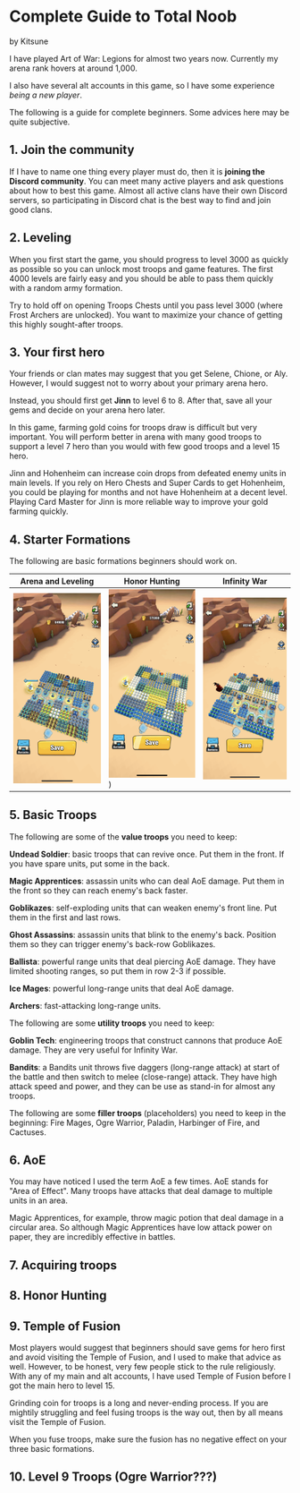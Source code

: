 # Complete Guide to Total Noob

by Kitsune

I have played Art of War: Legions for almost two years now.
Currently my arena rank hovers at around 1,000.

I also have several alt accounts in this game, so I have some
experience *being a new player*.

The following is a guide for complete beginners.
Some advices here may be quite subjective.

## 1. Join the community

If I have to name one thing every player must do, then it is
**joining the Discord community**. You can meet many active players
and ask questions about how to best this game. Almost all active
clans have their own Discord servers, so participating in Discord
chat is the best way to find and join good clans.

## 2. Leveling

When you first start the game, you should progress to level 3000 as quickly
as possible so you can unlock most troops and game features. The first
4000 levels are fairly easy and you should be able to pass them quickly with
a random army formation.

Try to hold off on opening Troops Chests until you pass level 3000 (where
Frost Archers are unlocked). You want to maximize your chance of getting this
highly sought-after troops.

## 3. Your first hero

Your friends or clan mates may suggest that you get Selene, Chione, or Aly.
However, I would suggest not to worry about your primary arena hero.

Instead, you should first get **Jinn** to level 6 to 8. After that,
save all your gems and decide on your arena hero later.

In this game, farming gold coins for troops draw is difficult but very
important. You will perform better in arena with many good troops to support
a level 7 hero than you would with few good troops and a level 15 hero.

Jinn and Hohenheim can increase coin drops from defeated enemy units in
main levels. If you
rely on Hero Chests and Super Cards to get Hohenheim, you could be playing for
months and not have Hohenheim at a decent level. Playing Card Master for Jinn
is more reliable way to improve your gold farming quickly.

## 4. Starter Formations

The following are basic formations beginners should work on.

| Arena and Leveling | Honor Hunting | Infinity War |
| ------------------ | ------------- | ------------ |
|![Example](images/starter-formation-arena.png)|![Example](images/starter-formation-honor-hunting.png))|![Example](images/starter-formation-infinity-war.png)|

## 5. Basic Troops

The following are some of the **value troops** you need to keep:

**Undead Soldier**: basic troops that can revive once. Put them in the
front. If you have spare units, put some in the back.

**Magic Apprentices**: assassin units who can deal AoE damage.
Put them in the front so they can reach enemy's back faster.

**Goblikazes**: self-exploding units that can weaken enemy's front
line. Put them in the first and last rows.

**Ghost Assassins**: assassin units that blink to the
enemy's back. Position them so they can trigger enemy's back-row Goblikazes.

**Ballista**: powerful range units that deal piercing AoE damage.
They have limited shooting ranges, so put them in row 2-3 if possible.

**Ice Mages**: powerful long-range units that deal AoE damage.

**Archers**: fast-attacking long-range units.

The following are some **utility troops** you need to keep:

**Goblin Tech**: engineering troops that construct cannons that
produce AoE damage. They are very useful for Infinity War.

**Bandits**: a Bandits unit throws five daggers (long-range attack) at start
of the battle and then switch to melee (close-range) attack. They have high
attack speed and power, and they can be use as stand-in for almost any troops.

The following are some **filler troops** (placeholders) you need to keep
in the beginning: Fire Mages, Ogre Warrior, Paladin, Harbinger of Fire, and
Cactuses.

## 6. AoE

You may have noticed I used the term AoE a few times. AoE stands for
"Area of Effect". Many troops have attacks that deal damage to multiple
units in an area.

Magic Apprentices, for example, throw magic potion that deal damage in
a circular area. So although Magic Apprentices have low attack power
on paper, they are incredibly effective in battles.

## 7. Acquiring troops

## 8. Honor Hunting

## 9. Temple of Fusion

Most players would suggest that beginners should save gems for hero first
and avoid visiting the Temple of Fusion, and I used to make that advice as well.
However, to be honest, very few people stick to the rule religiously.
With any of my main and alt accounts, I have used Temple of Fusion
before I got the main hero to level 15.

Grinding coin for troops is a long and never-ending process. If you are
mightily struggling and feel fusing troops is the way out, then by all
means visit the Temple of Fusion.

When you fuse troops, make sure the fusion has no negative effect on your
three basic formations.

## 10. Level 9 Troops (Ogre Warrior???)

